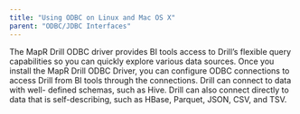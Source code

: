 ```yaml
---
title: "Using ODBC on Linux and Mac OS X"
parent: "ODBC/JDBC Interfaces"
---
```

The MapR Drill ODBC driver provides BI tools access to Drill’s flexible query
capabilities so you can quickly explore various data sources. Once you install
the MapR Drill ODBC Driver, you can configure ODBC connections to access Drill
from BI tools through the connections. Drill can connect to data with well-
defined schemas, such as Hive. Drill can also connect directly to data that is
self-describing, such as HBase, Parquet, JSON, CSV, and TSV.



